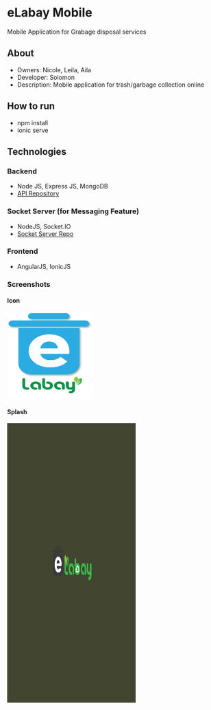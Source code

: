 # eLabay Mobile 
Mobile Application for Grabage disposal services

## About 
- Owners: Nicole, Leila, Aila
- Developer: Solomon
- Description: Mobile application for trash/garbage collection online

## How to run
- npm install
- ionic serve

## Technologies

### Backend
- Node JS, Express JS, MongoDB
- [API Repository](https://github.com/solomonben/etapon-api)


### Socket Server (for Messaging Feature)
- NodeJS, Socket.IO
- [Socket Server Repo](https://github.com/solomonben/elabay-socket-server)


### Frontend
- AngularJS, IonicJS

### Screenshots
#### Icon
<img src="/resources/icon.png"  width="200" height="200">

#### Splash
<img src="/resources/splash.png"  width="300" height="650">